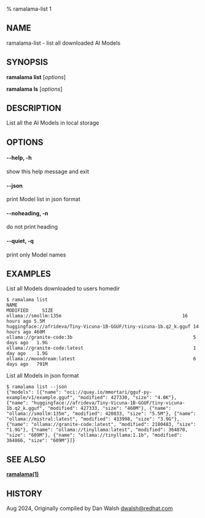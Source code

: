 % ramalama-list 1

## NAME
ramalama\-list - list all downloaded AI Models

## SYNOPSIS
**ramalama list** [*options*]

**ramalama ls** [*options*]

## DESCRIPTION
List all the AI Models in local storage

## OPTIONS

#### **--help**, **-h**
show this help message and exit

#### **--json**
print Model list in json format

#### **--noheading**, **-n**
do not print heading

#### **--quiet**, **-q**
print only Model names

## EXAMPLES

List all Models downloaded to users homedir
```
$ ramalama list
NAME                                                                MODIFIED     SIZE
ollama://smollm:135m                                            16 hours ago 5.5M
huggingface://afrideva/Tiny-Vicuna-1B-GGUF/tiny-vicuna-1b.q2_k.gguf 14 hours ago 460M
ollama://granite-code:3b                                            5 days ago   1.9G
ollama://granite-code:latest                                        1 day ago    1.9G
ollama://moondream:latest                                           6 days ago   791M
```

List all Models in json format
```
$ ramalama list --json
{"models": [{"name": "oci://quay.io/mmortari/gguf-py-example/v1/example.gguf", "modified": 427330, "size": "4.0K"}, {"name": "huggingface://afrideva/Tiny-Vicuna-1B-GGUF/tiny-vicuna-1b.q2_k.gguf", "modified": 427333, "size": "460M"}, {"name": "ollama://smollm:135m", "modified": 420833, "size": "5.5M"}, {"name": "ollama://mistral:latest", "modified": 433998, "size": "3.9G"}, {"name": "ollama://granite-code:latest", "modified": 2180483, "size": "1.9G"}, {"name": "ollama://tinyllama:latest", "modified": 364870, "size": "609M"}, {"name": "ollama://tinyllama:1.1b", "modified": 364866, "size": "609M"}]}
```

## SEE ALSO
**[ramalama(1)](ramalama.1.md)**

## HISTORY
Aug 2024, Originally compiled by Dan Walsh <dwalsh@redhat.com>
